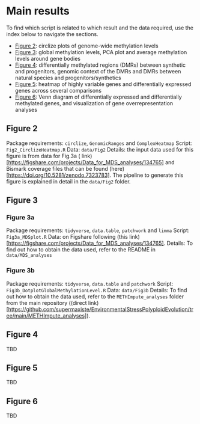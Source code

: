 # Main results

To find which script is related to which result and the data required, use the index below to navigate the sections.

 - [Figure 2](#figure-2): circlize plots of genome-wide methylation levels
 - [Figure 3](#figure-3): global methylation levels, PCA plot and average methylation levels around gene bodies
 - [Figure 4](#figure-4): differentially methylated regions (DMRs) between synthetic and progenitors, genomic context of the DMRs and DMRs between natural species and progenitors/synthetics
 - [Figure 5](#figure-5): heatmap of highly variable genes and differentially expressed genes across several comparisons
 - [Figure 6](#figure-6): Venn diagram of differentially expressed and differentially methylated genes, and visualization of gene overrepresentation analyses


## Figure 2

Package requirements: `circlize`, `GenomicRanges` and `ComplexHeatmap`
Script: `Fig2_CirclizeHeatmap.R`
Data: `data/Fig2`
Details: the input data used for this figure is from data for Fig.3a ( link)[https://figshare.com/projects/Data_for_MDS_analyses/134765] and Bismark coverage files that can be found (here)[https://doi.org/10.5281/zenodo.7323783]. The pipeline to generate this figure is explained in detail in the `data/Fig2` folder.

## Figure 3

### Figure 3a

Package requirements: `tidyverse`, `data.table`, `patchwork` and `limma`
Script: `Fig3a_MDSplot.R`
Data: on Figshare following (this link)[https://figshare.com/projects/Data_for_MDS_analyses/134765].
Details: To find out how to obtain the data used, refer to the README in `data/MDS_analyses`

### Figure 3b

Package requirements: `tidyverse`, `data.table` and `patchwork`
Script: `Fig3b_DotplotGlobalMethylationLevel.R`
Data: `data/Fig3b`
Details: To find out how to obtain the data used, refer to the `METHImpute_analyses` folder from the main repository ((direct link)[https://github.com/supermaxiste/EnvironmentalStressPolyploidEvolution/tree/main/METHImpute_analyses]).

## Figure 4

TBD

## Figure 5

TBD

## Figure 6

TBD